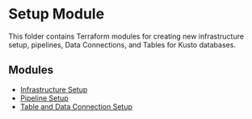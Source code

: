# Setup Module

This folder contains Terraform modules for creating new infrastructure setup, pipelines, Data Connections, and Tables for Kusto databases.

## Modules
- [Infrastructure Setup](./infrastructure)
- [Pipeline Setup](./pipeline-)
- [Table and Data Connection Setup](./table-and-data-connection)
